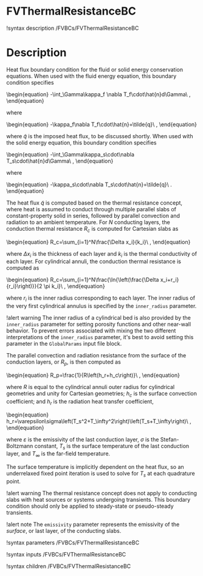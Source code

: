 # FVThermalResistanceBC

!syntax description /FVBCs/FVThermalResistanceBC

# Description

Heat flux boundary condition for the fluid or solid energy conservation equations. When used
with the fluid energy equation, this boundary condition specifies

\begin{equation}
-\int_\Gamma\kappa_f \nabla T_f\cdot\hat{n}d\Gamma\ ,
\end{equation}

where

\begin{equation}
-\kappa_f\nabla T_f\cdot\hat{n}=\tilde{q}\ ,
\end{equation}

where $\tilde{q}$ is the imposed heat flux, to be discussed shortly.
When used with the solid energy equation, this boundary condition specifies

\begin{equation}
-\int_\Gamma\kappa_s\cdot\nabla T_s\cdot\hat{n}d\Gamma\ ,
\end{equation}

where

\begin{equation}
-\kappa_s\cdot\nabla T_s\cdot\hat{n}=\tilde{q}\ .
\end{equation}

The heat flux $\tilde{q}$ is computed based on the thermal resistance concept, where heat
is assumed to conduct through multiple parallel slabs of constant-property solid in series,
followed by parallel convection and radiation to an ambient temperature. For $N$ conducting
layers, the conduction thermal resistance $R_c$ is computed for Cartesian slabs as

\begin{equation}
R_c=\sum_{i=1}^N\frac{\Delta x_i}{k_i}\ ,
\end{equation}

where $\Delta x_i$ is the thickness of each layer and $k_i$ is the thermal conductivity of
each layer. For cylindrical annuli, the conduction thermal resistance is computed as

\begin{equation}
R_c=\sum_{i=1}^N\frac{\ln{\left(\frac{\Delta x_i+r_i}{r_i}\right)}}{2 \pi k_i}\ ,
\end{equation}

where $r_i$ is the inner radius corresponding to each layer. The inner radius of the very
first cylindrical annulus is specified by the `inner_radius` parameter.

!alert warning
The inner radius of a cylindrical bed is also provided by the `inner_radius` parameter for
setting porosity functions and other near-wall behavior. To prevent errors associated with
mixing the two different interpretations of the `inner_radius` parameter, it's best to avoid
setting this parameter in the `GlobalParams` input file block.

The parallel convection and radiation resistance from the surface of the conduction
layers, or $R_p$, is then computed as

\begin{equation}
R_p=\frac{1}{R\left(h_r+h_c\right)}\ ,
\end{equation}

where $R$ is equal to the cylindrical annuli outer radius for cylindrical geometries and
unity for Cartesian geometries; $h_c$ is the surface convection coefficient; and $h_r$ is
the radiation heat transfer coefficient,

\begin{equation}
h_r=\varepsilon\sigma\left(T_s^2+T_\infty^2\right)\left(T_s+T_\infty\right)\ ,
\end{equation}

where $\varepsilon$ is the emissivity of the last conduction layer, $\sigma$ is the
Stefan-Boltzmann constant, $T_s$ is the surface temperature of the last conduction layer,
and $T_\infty$ is the far-field temperature.

The surface temperature is implicitly dependent on the heat flux, so an underrelaxed
fixed point iteration is used to solve for $T_s$ at each quadrature point.

!alert warning
The thermal resistance concept does not apply to conducting slabs with heat sources
or systems undergoing transients. This boundary condition should only be applied to steady-state
or pseudo-steady transients.

!alert note
The `emissivity` parameter represents the emissivity of the _surface_, or last layer,
of the conducting slabs.

!syntax parameters /FVBCs/FVThermalResistanceBC

!syntax inputs /FVBCs/FVThermalResistanceBC

!syntax children /FVBCs/FVThermalResistanceBC
